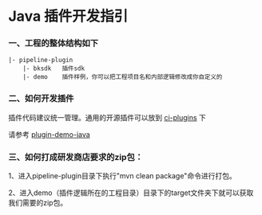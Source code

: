 # Java 插件开发指引

### 一、工程的整体结构如下 <a id="%E4%B8%80%E5%B7%A5%E7%A8%8B%E7%9A%84%E6%95%B4%E4%BD%93%E7%BB%93%E6%9E%84%E5%A6%82%E4%B8%8B"></a>

```text
|- pipeline-plugin
    |- bksdk   插件sdk
    |- demo    插件样例，你可以把工程项目名和内部逻辑修改成你自定义的
```

### 二、如何开发插件 <a id="%E4%BA%8C%E5%A6%82%E4%BD%95%E5%BC%80%E5%8F%91%E6%8F%92%E4%BB%B6"></a>

插件代码建议统一管理。通用的开源插件可以放到 [ci-plugins](https://github.com/ci-plugins) 下

请参考 [plugin-demo-java](https://github.com/ci-plugins/plugin-demo-java)

### 三、如何打成研发商店要求的zip包： <a id="%E4%B8%89%E5%A6%82%E4%BD%95%E6%89%93%E6%88%90%E7%A0%94%E5%8F%91%E5%95%86%E5%BA%97%E8%A6%81%E6%B1%82%E7%9A%84zip%E5%8C%85"></a>

1、进入pipeline-plugin目录下执行"mvn clean package"命令进行打包。

2、进入demo（插件逻辑所在的工程目录）目录下的target文件夹下就可以获取我们需要的zip包。

